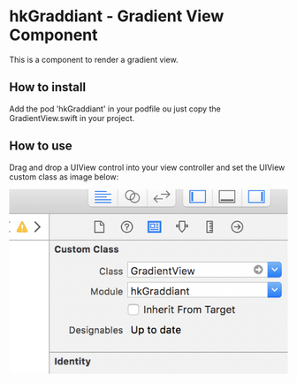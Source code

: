 # hkGraddiant - Gradient View Component

This is a component to render a gradient view.

## How to install

Add the pod 'hkGraddiant' in your podfile ou just copy the GradientView.swift in your project.

## How to use

Drag and drop a UIView control into your view controller and set the UIView custom class as image below:

![Image 01](https://github.com/heuristisk/hkGraddiant/blob/master/Images/AddViewRef.png?raw=true)
